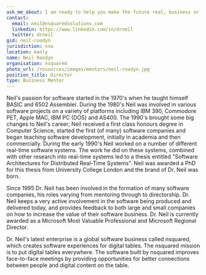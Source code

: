 ```yaml
---
ask_me_about: I am ready to help you make the future real, business or technical questions welcomed.
contact:
  email: neil@nsquaredsolutions.com
  linkedin: https://www.linkedin.com/in/drneil
  twitter: drneil
gid: neil-roodyn
jurisdiction: nsw
location: manly
name: Neil Roodyn
organisation: nsquared
photo_url: /resources/images/mentors/neil-roodyn.jpg
position_title: Director
type: Business Mentor
---
```


Neil's passion for software started in the 1970's when he taught himself BASIC and 6502 Assembler. During the 1980's Neil was involved in various software projects on a variety of platforms including IBM 390, Commodore PET, Apple MAC, IBM PC (DOS) and AS400. The 1990's brought some big changes to Neil's career; Neil received a first class honours degree in Computer Science, started the first (of many) software companies and began teaching software development, initially in academia and then commercially. During the early 1990's Neil worked on a number of different real-time software systems. The work he did on these systems, combined with other research into real-time systems led to a thesis entitled "Software Architectures for Distributed Real-Time Systems". Neil was awarded a PhD for this thesis from University College London and the brand of Dr. Neil was born. 

Since 1995 Dr. Neil has been involved in the formation of many software companies, his roles varying from mentoring through to directorship. Dr. Neil keeps a very active involvement in the software being produced and delivered today, and provides feedback to both large and small companies on how to increase the value of their software business. Dr. Neil is currently awarded as a Microsoft Most Valuable Professional and Microsoft Regional Director. 

Dr. Neil's latest enterprise is a global software business called nsquared, which creates software experiences for digital tables. The nsquared mission is to put digital tables everywhere. The software built by nsquared improves face-to-face meetings by providing opportunities for better connections between people and digital content on the table.